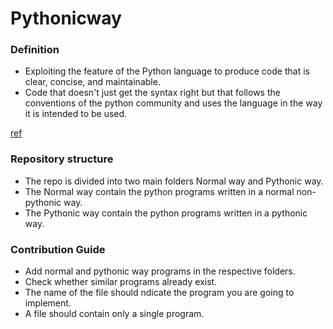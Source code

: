# Pythonicway

### Definition

-   Exploiting the feature of the Python language to produce code that is clear, concise, and maintainable.
-   Code that doesn't just get the syntax right but that follows the conventions of the python community and uses the language in the way it is intended to be used.

[ref](https://stackoverflow.com/a/25011492/5373017)

### Repository structure

-   The repo is divided into two main folders Normal way and Pythonic way.
-   The Normal way contain the python programs written in a normal non-pythonic way.
-   The Pythonic way contain the python programs written in a pythonic way.

### Contribution Guide

-   Add normal and pythonic way programs in the respective folders.
-   Check whether similar programs already exist.
-   The name of the file should ndicate the program you are going to implement.
-   A file should contain only a single program.
